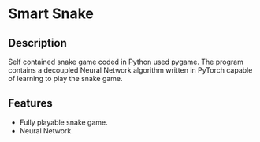 # Smart Snake
## Description
Self contained snake game coded in Python used pygame. The program contains a decoupled Neural Network algorithm written in PyTorch capable of learning to play the snake game.   

## Features
- Fully playable snake game.  
- Neural Network.  
